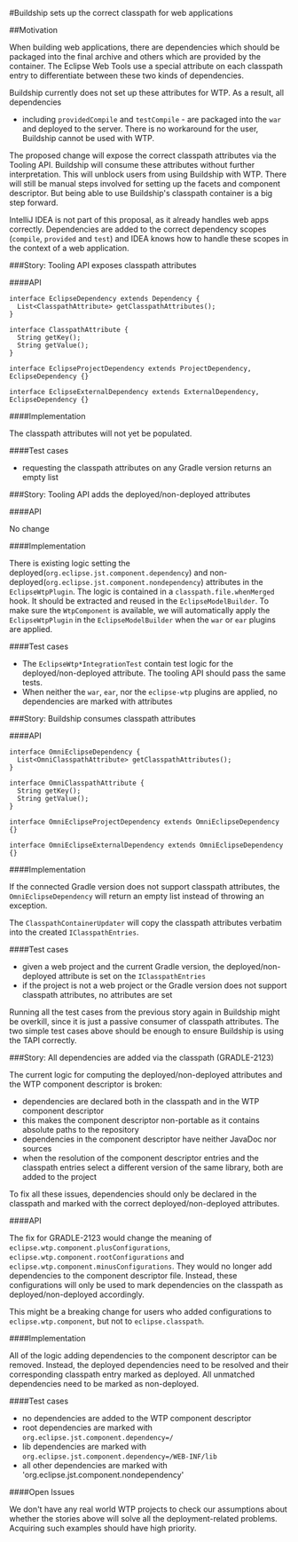 #Buildship sets up the correct classpath for web applications

##Motivation

When building web applications, there are dependencies which should be packaged into the final archive
and others which are provided by the container. The Eclipse Web Tools use a special attribute on
each classpath entry to differentiate between these two kinds of dependencies.

Buildship currently does not set up these attributes for WTP. As a result, all dependencies
- including `providedCompile` and `testCompile` - are packaged into the `war` and deployed to the
server. There is no workaround for the user, Buildship cannot be used with WTP.

The proposed change will expose the correct classpath attributes via the Tooling API.
Buildship will consume these attributes without further interpretation. This will unblock
users from using Buildship with WTP. There will still be manual steps involved for setting up
the facets and component descriptor. But being able to use Buildship's classpath container
is a big step forward.

IntelliJ IDEA is not part of this proposal, as it already handles web apps correctly.
Dependencies are added to the correct dependency scopes (`compile`, `provided` and `test`)
and IDEA knows how to handle these scopes in the context of a web application.

###Story: Tooling API exposes classpath attributes

####API

```
interface EclipseDependency extends Dependency {
  List<ClasspathAttribute> getClasspathAttributes();
}

interface ClasspathAttribute {
  String getKey();
  String getValue();
}

interface EclipseProjectDependency extends ProjectDependency, EclipseDependency {}

interface EclipseExternalDependency extends ExternalDependency, EclipseDependency {}

```

####Implementation

The classpath attributes will not yet be populated.

####Test cases

- requesting the classpath attributes on any Gradle version returns an empty list

###Story: Tooling API adds the deployed/non-deployed attributes

####API

No change

####Implementation

There is existing logic setting the deployed(`org.eclipse.jst.component.dependency`)
and non-deployed(`org.eclipse.jst.component.nondependency`) attributes in the
`EclipseWtpPlugin`. The logic is contained in a `classpath.file.whenMerged` hook.
It should be extracted and reused in the `EclipseModelBuilder`.
To make sure the `WtpComponent` is available, we will automatically apply the
`EclipseWtpPlugin` in the `EclipseModelBuilder` when the `war` or `ear` plugins
are applied.

####Test cases

- The `EclipseWtp*IntegrationTest` contain test logic for the deployed/non-deployed attribute.
The tooling API should pass the same tests.
- When neither the `war`, `ear`, nor the `eclipse-wtp` plugins are applied, no dependencies are marked with attributes

###Story: Buildship consumes classpath attributes

####API

```
interface OmniEclipseDependency {
  List<OmniClasspathAttribute> getClasspathAttributes();
}

interface OmniClasspathAttribute {
  String getKey();
  String getValue();
}

interface OmniEclipseProjectDependency extends OmniEclipseDependency {}

interface OmniEclipseExternalDependency extends OmniEclipseDependency {}

```

####Implementation

If the connected Gradle version does not support classpath attributes, the
`OmniEclipseDependency` will return an empty list instead of throwing an exception.

The `ClasspathContainerUpdater` will copy the classpath attributes verbatim into
the created `IClasspathEntries`.

####Test cases

- given a web project and the current Gradle version, the deployed/non-deployed
attribute is set on the `IClasspathEntries`
- if the project is not a web project or the Gradle version does not support
classpath attributes, no attributes are set

Running all the test cases from the previous story again in Buildship
might be overkill, since it is just a passive consumer of classpath attributes.
The two simple test cases above should be enough to ensure Buildship is using
the TAPI correctly.

###Story: All dependencies are added via the classpath (GRADLE-2123)

The current logic for computing the deployed/non-deployed attributes and the WTP
component descriptor is broken:

- dependencies are declared both in the classpath and in the WTP component descriptor
- this makes the component descriptor non-portable as it contains absolute paths
to the repository
- dependencies in the component descriptor have neither JavaDoc nor sources
- when the resolution of the component descriptor entries and the classpath entries
select a different version of the same library, both are added to the project

To fix all these issues, dependencies should only be declared in the classpath
and marked with the correct deployed/non-deployed attributes.

####API

The fix for GRADLE-2123 would change the meaning of `eclipse.wtp.component.plusConfigurations`,
`eclipse.wtp.component.rootConfigurations` and `eclipse.wtp.component.minusConfigurations`. They would no
longer add dependencies to the component descriptor file. Instead, these configurations
will only be used to mark dependencies on the classpath as deployed/non-deployed accordingly.

This might be a breaking change for users who added configurations to `eclipse.wtp.component`,
but not to `eclipse.classpath`.

####Implementation

All of the logic adding dependencies to the component descriptor can be removed.
Instead, the deployed dependencies need to be resolved and their corresponding
classpath entry marked as deployed. All unmatched dependencies need to be marked as
non-deployed.

####Test cases

- no dependencies are added to the WTP component descriptor
- root dependencies are marked with `org.eclipse.jst.component.dependency=/`
- lib dependencies are marked with `org.eclipse.jst.component.dependency=/WEB-INF/lib`
- all other dependencies are marked with 'org.eclipse.jst.component.nondependency'

####Open Issues

We don't have any real world WTP projects to check our assumptions about whether
the stories above will solve all the deployment-related problems. Acquiring such
examples should have high priority.
